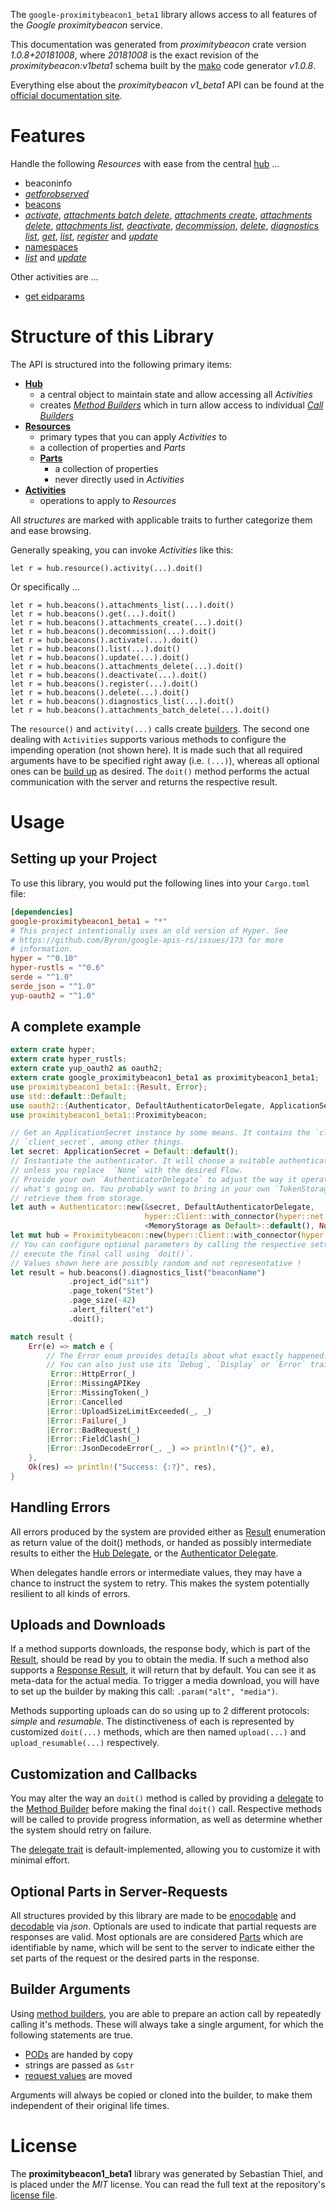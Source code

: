 <!---
DO NOT EDIT !
This file was generated automatically from 'src/mako/api/README.md.mako'
DO NOT EDIT !
-->
The `google-proximitybeacon1_beta1` library allows access to all features of the *Google proximitybeacon* service.

This documentation was generated from *proximitybeacon* crate version *1.0.8+20181008*, where *20181008* is the exact revision of the *proximitybeacon:v1beta1* schema built by the [mako](http://www.makotemplates.org/) code generator *v1.0.8*.

Everything else about the *proximitybeacon* *v1_beta1* API can be found at the
[official documentation site](https://developers.google.com/beacons/proximity/).
# Features

Handle the following *Resources* with ease from the central [hub](https://docs.rs/google-proximitybeacon1_beta1/1.0.8+20181008/google_proximitybeacon1_beta1/struct.Proximitybeacon.html) ... 

* beaconinfo
 * [*getforobserved*](https://docs.rs/google-proximitybeacon1_beta1/1.0.8+20181008/google_proximitybeacon1_beta1/struct.BeaconinfoGetforobservedCall.html)
* [beacons](https://docs.rs/google-proximitybeacon1_beta1/1.0.8+20181008/google_proximitybeacon1_beta1/struct.Beacon.html)
 * [*activate*](https://docs.rs/google-proximitybeacon1_beta1/1.0.8+20181008/google_proximitybeacon1_beta1/struct.BeaconActivateCall.html), [*attachments batch delete*](https://docs.rs/google-proximitybeacon1_beta1/1.0.8+20181008/google_proximitybeacon1_beta1/struct.BeaconAttachmentBatchDeleteCall.html), [*attachments create*](https://docs.rs/google-proximitybeacon1_beta1/1.0.8+20181008/google_proximitybeacon1_beta1/struct.BeaconAttachmentCreateCall.html), [*attachments delete*](https://docs.rs/google-proximitybeacon1_beta1/1.0.8+20181008/google_proximitybeacon1_beta1/struct.BeaconAttachmentDeleteCall.html), [*attachments list*](https://docs.rs/google-proximitybeacon1_beta1/1.0.8+20181008/google_proximitybeacon1_beta1/struct.BeaconAttachmentListCall.html), [*deactivate*](https://docs.rs/google-proximitybeacon1_beta1/1.0.8+20181008/google_proximitybeacon1_beta1/struct.BeaconDeactivateCall.html), [*decommission*](https://docs.rs/google-proximitybeacon1_beta1/1.0.8+20181008/google_proximitybeacon1_beta1/struct.BeaconDecommissionCall.html), [*delete*](https://docs.rs/google-proximitybeacon1_beta1/1.0.8+20181008/google_proximitybeacon1_beta1/struct.BeaconDeleteCall.html), [*diagnostics list*](https://docs.rs/google-proximitybeacon1_beta1/1.0.8+20181008/google_proximitybeacon1_beta1/struct.BeaconDiagnosticListCall.html), [*get*](https://docs.rs/google-proximitybeacon1_beta1/1.0.8+20181008/google_proximitybeacon1_beta1/struct.BeaconGetCall.html), [*list*](https://docs.rs/google-proximitybeacon1_beta1/1.0.8+20181008/google_proximitybeacon1_beta1/struct.BeaconListCall.html), [*register*](https://docs.rs/google-proximitybeacon1_beta1/1.0.8+20181008/google_proximitybeacon1_beta1/struct.BeaconRegisterCall.html) and [*update*](https://docs.rs/google-proximitybeacon1_beta1/1.0.8+20181008/google_proximitybeacon1_beta1/struct.BeaconUpdateCall.html)
* [namespaces](https://docs.rs/google-proximitybeacon1_beta1/1.0.8+20181008/google_proximitybeacon1_beta1/struct.Namespace.html)
 * [*list*](https://docs.rs/google-proximitybeacon1_beta1/1.0.8+20181008/google_proximitybeacon1_beta1/struct.NamespaceListCall.html) and [*update*](https://docs.rs/google-proximitybeacon1_beta1/1.0.8+20181008/google_proximitybeacon1_beta1/struct.NamespaceUpdateCall.html)

Other activities are ...

* [get eidparams](https://docs.rs/google-proximitybeacon1_beta1/1.0.8+20181008/google_proximitybeacon1_beta1/struct.MethodGetEidparamCall.html)



# Structure of this Library

The API is structured into the following primary items:

* **[Hub](https://docs.rs/google-proximitybeacon1_beta1/1.0.8+20181008/google_proximitybeacon1_beta1/struct.Proximitybeacon.html)**
    * a central object to maintain state and allow accessing all *Activities*
    * creates [*Method Builders*](https://docs.rs/google-proximitybeacon1_beta1/1.0.8+20181008/google_proximitybeacon1_beta1/trait.MethodsBuilder.html) which in turn
      allow access to individual [*Call Builders*](https://docs.rs/google-proximitybeacon1_beta1/1.0.8+20181008/google_proximitybeacon1_beta1/trait.CallBuilder.html)
* **[Resources](https://docs.rs/google-proximitybeacon1_beta1/1.0.8+20181008/google_proximitybeacon1_beta1/trait.Resource.html)**
    * primary types that you can apply *Activities* to
    * a collection of properties and *Parts*
    * **[Parts](https://docs.rs/google-proximitybeacon1_beta1/1.0.8+20181008/google_proximitybeacon1_beta1/trait.Part.html)**
        * a collection of properties
        * never directly used in *Activities*
* **[Activities](https://docs.rs/google-proximitybeacon1_beta1/1.0.8+20181008/google_proximitybeacon1_beta1/trait.CallBuilder.html)**
    * operations to apply to *Resources*

All *structures* are marked with applicable traits to further categorize them and ease browsing.

Generally speaking, you can invoke *Activities* like this:

```Rust,ignore
let r = hub.resource().activity(...).doit()
```

Or specifically ...

```ignore
let r = hub.beacons().attachments_list(...).doit()
let r = hub.beacons().get(...).doit()
let r = hub.beacons().attachments_create(...).doit()
let r = hub.beacons().decommission(...).doit()
let r = hub.beacons().activate(...).doit()
let r = hub.beacons().list(...).doit()
let r = hub.beacons().update(...).doit()
let r = hub.beacons().attachments_delete(...).doit()
let r = hub.beacons().deactivate(...).doit()
let r = hub.beacons().register(...).doit()
let r = hub.beacons().delete(...).doit()
let r = hub.beacons().diagnostics_list(...).doit()
let r = hub.beacons().attachments_batch_delete(...).doit()
```

The `resource()` and `activity(...)` calls create [builders][builder-pattern]. The second one dealing with `Activities` 
supports various methods to configure the impending operation (not shown here). It is made such that all required arguments have to be 
specified right away (i.e. `(...)`), whereas all optional ones can be [build up][builder-pattern] as desired.
The `doit()` method performs the actual communication with the server and returns the respective result.

# Usage

## Setting up your Project

To use this library, you would put the following lines into your `Cargo.toml` file:

```toml
[dependencies]
google-proximitybeacon1_beta1 = "*"
# This project intentionally uses an old version of Hyper. See
# https://github.com/Byron/google-apis-rs/issues/173 for more
# information.
hyper = "^0.10"
hyper-rustls = "^0.6"
serde = "^1.0"
serde_json = "^1.0"
yup-oauth2 = "^1.0"
```

## A complete example

```Rust
extern crate hyper;
extern crate hyper_rustls;
extern crate yup_oauth2 as oauth2;
extern crate google_proximitybeacon1_beta1 as proximitybeacon1_beta1;
use proximitybeacon1_beta1::{Result, Error};
use std::default::Default;
use oauth2::{Authenticator, DefaultAuthenticatorDelegate, ApplicationSecret, MemoryStorage};
use proximitybeacon1_beta1::Proximitybeacon;

// Get an ApplicationSecret instance by some means. It contains the `client_id` and 
// `client_secret`, among other things.
let secret: ApplicationSecret = Default::default();
// Instantiate the authenticator. It will choose a suitable authentication flow for you, 
// unless you replace  `None` with the desired Flow.
// Provide your own `AuthenticatorDelegate` to adjust the way it operates and get feedback about 
// what's going on. You probably want to bring in your own `TokenStorage` to persist tokens and
// retrieve them from storage.
let auth = Authenticator::new(&secret, DefaultAuthenticatorDelegate,
                              hyper::Client::with_connector(hyper::net::HttpsConnector::new(hyper_rustls::TlsClient::new())),
                              <MemoryStorage as Default>::default(), None);
let mut hub = Proximitybeacon::new(hyper::Client::with_connector(hyper::net::HttpsConnector::new(hyper_rustls::TlsClient::new())), auth);
// You can configure optional parameters by calling the respective setters at will, and
// execute the final call using `doit()`.
// Values shown here are possibly random and not representative !
let result = hub.beacons().diagnostics_list("beaconName")
             .project_id("sit")
             .page_token("Stet")
             .page_size(-42)
             .alert_filter("et")
             .doit();

match result {
    Err(e) => match e {
        // The Error enum provides details about what exactly happened.
        // You can also just use its `Debug`, `Display` or `Error` traits
         Error::HttpError(_)
        |Error::MissingAPIKey
        |Error::MissingToken(_)
        |Error::Cancelled
        |Error::UploadSizeLimitExceeded(_, _)
        |Error::Failure(_)
        |Error::BadRequest(_)
        |Error::FieldClash(_)
        |Error::JsonDecodeError(_, _) => println!("{}", e),
    },
    Ok(res) => println!("Success: {:?}", res),
}

```
## Handling Errors

All errors produced by the system are provided either as [Result](https://docs.rs/google-proximitybeacon1_beta1/1.0.8+20181008/google_proximitybeacon1_beta1/enum.Result.html) enumeration as return value of 
the doit() methods, or handed as possibly intermediate results to either the 
[Hub Delegate](https://docs.rs/google-proximitybeacon1_beta1/1.0.8+20181008/google_proximitybeacon1_beta1/trait.Delegate.html), or the [Authenticator Delegate](https://docs.rs/yup-oauth2/*/yup_oauth2/trait.AuthenticatorDelegate.html).

When delegates handle errors or intermediate values, they may have a chance to instruct the system to retry. This 
makes the system potentially resilient to all kinds of errors.

## Uploads and Downloads
If a method supports downloads, the response body, which is part of the [Result](https://docs.rs/google-proximitybeacon1_beta1/1.0.8+20181008/google_proximitybeacon1_beta1/enum.Result.html), should be
read by you to obtain the media.
If such a method also supports a [Response Result](https://docs.rs/google-proximitybeacon1_beta1/1.0.8+20181008/google_proximitybeacon1_beta1/trait.ResponseResult.html), it will return that by default.
You can see it as meta-data for the actual media. To trigger a media download, you will have to set up the builder by making
this call: `.param("alt", "media")`.

Methods supporting uploads can do so using up to 2 different protocols: 
*simple* and *resumable*. The distinctiveness of each is represented by customized 
`doit(...)` methods, which are then named `upload(...)` and `upload_resumable(...)` respectively.

## Customization and Callbacks

You may alter the way an `doit()` method is called by providing a [delegate](https://docs.rs/google-proximitybeacon1_beta1/1.0.8+20181008/google_proximitybeacon1_beta1/trait.Delegate.html) to the 
[Method Builder](https://docs.rs/google-proximitybeacon1_beta1/1.0.8+20181008/google_proximitybeacon1_beta1/trait.CallBuilder.html) before making the final `doit()` call. 
Respective methods will be called to provide progress information, as well as determine whether the system should 
retry on failure.

The [delegate trait](https://docs.rs/google-proximitybeacon1_beta1/1.0.8+20181008/google_proximitybeacon1_beta1/trait.Delegate.html) is default-implemented, allowing you to customize it with minimal effort.

## Optional Parts in Server-Requests

All structures provided by this library are made to be [enocodable](https://docs.rs/google-proximitybeacon1_beta1/1.0.8+20181008/google_proximitybeacon1_beta1/trait.RequestValue.html) and 
[decodable](https://docs.rs/google-proximitybeacon1_beta1/1.0.8+20181008/google_proximitybeacon1_beta1/trait.ResponseResult.html) via *json*. Optionals are used to indicate that partial requests are responses 
are valid.
Most optionals are are considered [Parts](https://docs.rs/google-proximitybeacon1_beta1/1.0.8+20181008/google_proximitybeacon1_beta1/trait.Part.html) which are identifiable by name, which will be sent to 
the server to indicate either the set parts of the request or the desired parts in the response.

## Builder Arguments

Using [method builders](https://docs.rs/google-proximitybeacon1_beta1/1.0.8+20181008/google_proximitybeacon1_beta1/trait.CallBuilder.html), you are able to prepare an action call by repeatedly calling it's methods.
These will always take a single argument, for which the following statements are true.

* [PODs][wiki-pod] are handed by copy
* strings are passed as `&str`
* [request values](https://docs.rs/google-proximitybeacon1_beta1/1.0.8+20181008/google_proximitybeacon1_beta1/trait.RequestValue.html) are moved

Arguments will always be copied or cloned into the builder, to make them independent of their original life times.

[wiki-pod]: http://en.wikipedia.org/wiki/Plain_old_data_structure
[builder-pattern]: http://en.wikipedia.org/wiki/Builder_pattern
[google-go-api]: https://github.com/google/google-api-go-client

# License
The **proximitybeacon1_beta1** library was generated by Sebastian Thiel, and is placed 
under the *MIT* license.
You can read the full text at the repository's [license file][repo-license].

[repo-license]: https://github.com/Byron/google-apis-rsblob/master/LICENSE.md

